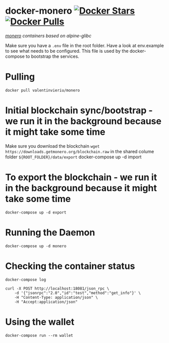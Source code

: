 docker-monero        [![Docker Stars](https://img.shields.io/docker/stars/valentinvieriu/monero.svg)](https://hub.docker.com/r/valentinvieriu/monero/)        [![Docker Pulls](https://img.shields.io/docker/pulls/valentinvieriu/monero.svg)](https://hub.docker.com/r/valentinvieriu/monero/)
=============

*[monero](http://monero.org) containers based on alpine-glibc*

Make sure you have a `.env` file in the root folder. Have a look at env.example to see what needs to be configured. This file is used by the docker-compose to bootstrap the services.

# Pulling
    docker pull valentinvieriu/monero

# Initial blockchain sync/bootstrap - we run it in the background because it might take some time
Make sure you download the blockchain `wget https://downloads.getmonero.org/blockchain.raw` in the shared colume folder `${ROOT_FOLDER}/data/export`
    docker-compose up -d import
# To export the blockchain - we run it in the background because it might take some time
    docker-compose up -d export
# Running the Daemon
    docker-compose up -d monero

# Checking the container status
    docker-compose log

    curl -X POST http://localhost:18081/json_rpc \
        -d '{"jsonrpc":"2.0","id":"test","method":"get_info"}' \
        -H "Content-Type: application/json" \
        -H "Accept:application/json"

# Using the wallet
    docker-compose run --rm wallet
